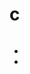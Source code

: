 # c
<!DOCTYPE html>
<html lang="en">
<head>
    <meta charset="UTF-8">
    <meta http-equiv="X-UA-Compatible" content="IE=edge">
    <meta name="viewport" content="width=device-width, initial-scale=1.0">
    <title>Document</title>
    <link rel="stylesheet" href="buoi9.css">
</head>
<body>
    <div class="box1">
        <img src="ehan1" alt="">
        <ul>
            <li class="next"><a href="https://drive.google.com/drive/folders/1soLAUqRj0gl8-kqwgDyfAhmJacVWzGwW?authuser=1"></a></li>
            <li class="pre"><a href="https://www.facebook.com/profile.php?id=100015493929301"></a></li>
        </ul>
    </div>

</body>
</html>

